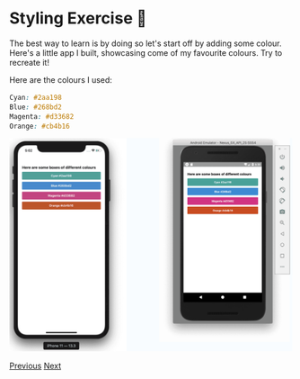 # Styling Exercise 📝

The best way to learn is by doing so let's start off by adding some colour. Here's a little app I built, showcasing come of my favourite colours. Try to recreate it!

Here are the colours I used:

```css
Cyan: #2aa198
Blue: #268bd2
Magenta: #d33682
Orange: #cb4b16
```

![Styling Exercise](../images/styling-exercise.png)

[Previous](./09.styling.md)
[Next](./11.styling-solution.md)
